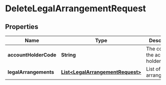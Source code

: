 

# DeleteLegalArrangementRequest


## Properties

| Name | Type | Description | Notes |
|------------ | ------------- | ------------- | -------------|
|**accountHolderCode** | **String** | The code of the account holder. |  |
|**legalArrangements** | [**List&lt;LegalArrangementRequest&gt;**](LegalArrangementRequest.md) | List of legal arrangements. |  |



